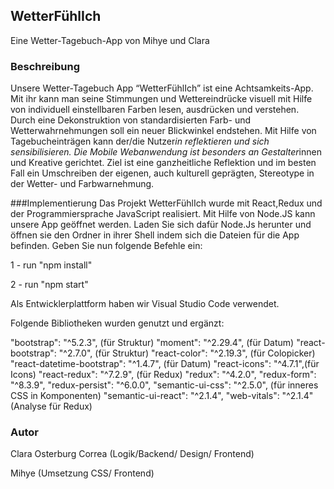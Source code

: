 ## WetterFühlIch

Eine Wetter-Tagebuch-App von Mihye und Clara

### Beschreibung
Unsere Wetter-Tagebuch App “WetterFühlIch” ist eine Achtsamkeits-App. Mit ihr kann man seine Stimmungen und Wettereindrücke visuell mit Hilfe von individuell einstellbaren Farben lesen, ausdrücken und verstehen. Durch eine Dekonstruktion von standardisierten Farb- und Wetterwahrnehmungen soll ein neuer Blickwinkel endstehen. Mit Hilfe von Tagebucheinträgen kann der/die Nutzer*in reflektieren und sich sensibilisieren. Die Mobile Webanwendung ist besonders an Gestalter*innen und Kreative gerichtet. Ziel ist eine ganzheitliche Reflektion und im besten Fall ein Umschreiben der eigenen, auch kulturell geprägten, Stereotype in der Wetter- und Farbwarnehmung.

###Implementierung
Das Projekt WetterFühlIch wurde mit React,Redux und der Programmiersprache JavaScript realisiert. Mit Hilfe von Node.JS kann unsere App geöffnet werden.
Laden Sie sich dafür Node.Js herunter und öffnen sie  den Ordner in ihrer Shell indem sich die Dateien für die App befinden.
Geben Sie nun folgende Befehle ein:

1 - run "npm install"

2 - run "npm start"

Als Entwicklerplattform haben wir Visual Studio Code verwendet.

Folgende Bibliotheken wurden genutzt und ergänzt:

 "bootstrap": "^5.2.3", (für Struktur)
 "moment": "^2.29.4", (für Datum)
 "react-bootstrap": "^2.7.0", (für Struktur)
  "react-color": "^2.19.3", (für Colopicker)
  "react-datetime-bootstrap": "^1.4.7", (für Datum)
 "react-icons": "^4.7.1",(für Icons)
 "react-redux": "^7.2.9", (für Redux)
 "redux": "^4.2.0",
 "redux-form": "^8.3.9",
  "redux-persist": "^6.0.0",
 "semantic-ui-css": "^2.5.0", (für inneres CSS in Komponenten)
 "semantic-ui-react": "^2.1.4",
  "web-vitals": "^2.1.4" (Analyse für Redux)


### Autor

Clara Osterburg Correa (Logik/Backend/ Design/ Frontend)

Mihye (Umsetzung CSS/ Frontend)







